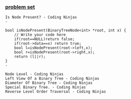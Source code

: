 ### [problem set](https://docs.google.com/document/d/1UjqSc79POHOPFPt3Xwzpbgi0J4C1IGl0qY1qzJrFGwM/edit)

```
Is Node Present? - Coding Ninjas 
-

bool isNodePresent(BinaryTreeNode<int> *root, int x) {
    // Write your code here
    if(root==NULL)return false;
    if(root->data==x) return true;
    bool l=isNodePresent(root->left,x);
    bool r=isNodePresent(root->right,x);
    return (l||r);
}
-

Node Level - Coding Ninjas 
Left View Of a Binary Tree - Coding Ninjas 
Diameter Of Binary Tree - Coding Ninjas 
Special Binary Tree. - Coding Ninjas 
Reverse Level Order Traversal - Coding Ninjas

```
